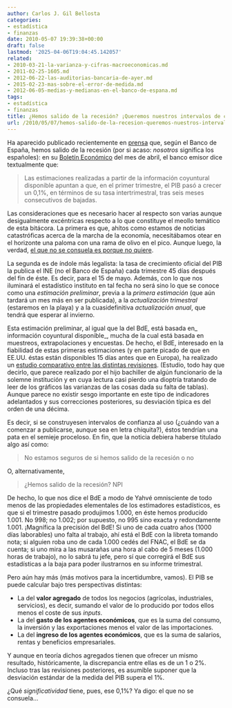 ```yaml
---
author: Carlos J. Gil Bellosta
categories:
- estadística
- finanzas
date: 2010-05-07 19:39:38+00:00
draft: false
lastmod: '2025-04-06T19:04:45.142057'
related:
- 2010-03-21-la-varianza-y-cifras-macroeconomicas.md
- 2011-02-25-1605.md
- 2012-06-22-las-auditorias-bancaria-de-ayer.md
- 2015-02-23-mas-sobre-el-error-de-medida.md
- 2012-06-05-medias-y-medianas-en-el-banco-de-espana.md
tags:
- estadística
- finanzas
title: ¿Hemos salido de la recesión? ¡Queremos nuestros intervalos de confianza!
url: /2010/05/07/hemos-salido-de-la-recesion-queremos-nuestros-intervalos-de-confianza/
---
```


Ha aparecido publicado recientemente en [prensa](http://www.elpais.com/articulo/economia/Espana/lograr/dejar/recesion/trimestres/despues/elpepueco/20100507elpepueco_4/Tes) que, según el Banco de España, hemos salido de la recesión (por si acaso: _nosotros_ significa los españoles): en su [Boletín Económico](http://www.bde.es/webbde/SES/Secciones/Publicaciones/InformesBoletinesRevistas/BoletinEconomico/10/Abr/Fich/be1004.pdf) del mes de abril, el banco emisor dice textualmente que:

>Las estimaciones realizadas a partir de la información coyuntural disponible apuntan a que, en el primer trimestre, el PIB pasó a crecer un 0,1%, en términos de su tasa intertrimestral, tras seis meses consecutivos de bajadas.


Las consideraciones que es necesario hacer al respecto son varias aunque desigualmente excéntricas respecto a lo que constituye el meollo temático de esta bitácora. La primera es que, ahítos como estamos de noticias catastróficas acerca de la marcha de la economía, necesitábamos otear en el horizonte una paloma con una rama de olivo en el pico. Aunque luego, la verdad, [el que no se consuela es porque no quiere](http://www.elmundotoday.com/2009/10/se-acerca-el-viernes/).

La segunda es de índole más legalista: la tasa de crecimiento oficial del PIB la publica el INE (no el Banco de España) cada trimestre 45 días después del fin de éste. Es decir, para el 15 de mayo. Además, con lo que nos iluminará el estadístico instituto en tal fecha no será sino lo que se conoce como una _estimación preliminar_, previa a la _primera estimación_ (que aún tardará un mes más en ser publicada), a la _actualización trimestral_ (estaremos en la playa) y a la cuasidefinitiva _actualización anual_, que tendrá que esperar al invierno.

Esta estimación preliminar, al igual que la del BdE, está basada en_ información coyuntural disponible_, mucha de la cual está basada en muestreos, extrapolaciones y encuestas. De hecho, el BdE, interesado en la fiabilidad de estas primeras estimaciones (y en parte picado de que en EE.UU. éstas están disponibles 15 días antes que en Europa), ha realizado un [estudio comparativo entre las distintas revisiones](http://www.bde.es/webbde/SES/Secciones/Publicaciones/PublicacionesBCE/BoletinMensualBCE/09/Fic/bm0904-4.pdf). (Estudio, todo hay que decirlo, que parece realizado por el hijo bachiller de algún funcionario de la solemne institución y en cuya lectura casi pierdo una dioptría tratando de leer de los gráficos las varianzas de las cosas dada su falta de tablas). Aunque parece no existir sesgo importante en este tipo de indicadores adelantados y sus correcciones posteriores, su desviación típica es del orden de una décima.

Es decir, si se construyesen intervalos de confianza al uso (¿cuándo van a comenzar a publicarse, aunque sea en letra chiquita?), éstos tendrían una pata en el semieje proceloso. En fin, que la noticia debiera haberse titulado algo así como:

>No estamos seguros de si hemos salido de la recesión o no

O, alternativamente,

>¿Hemos salido de la recesión? NPI

De hecho, lo que nos dice el BdE a modo de Yahvé omnisciente de todo menos de las propiedades elementales de los estimadores estadísticos, es que si el trimestre pasado produjimos 1.000, en éste hemos producido 1.001. No 998; no 1.002; por supuesto, no 995 sino exacta y redondamente 1.001. ¡Magnífica la precisión del BdE! Si uno de cada cuatro años (1000 días laborables) uno falta al trabajo, ahí está el BdE con la libreta tomando nota; si alguien roba uno de cada 1.000 cedés del FNAC, el BdE se da cuenta; si uno mira a las musarañas una hora al cabo de 5 meses (1.000 horas de trabajo), no lo sabrá tu jefe, pero sí que corregirá el BdE sus estadísticas a la baja para poder ilustrarnos en su informe trimestral.

Pero aún hay más (más motivos para la incertidumbre, vamos). El PIB se puede calcular bajo tres perspectivas distintas:


* La del **valor agregado** de todos los negocios (agrícolas, industriales, servicios), es decir, sumando el valor de lo producido por todos ellos menos el coste de sus _inputs_.
* La del **gasto de los agentes económicos**, que es la suma del consumo, la inversión y las exportaciones menos el valor de las importaciones.
* La del **ingreso de los agentes económicos**, que es la suma de salarios, rentas y beneficios empresariales.

Y aunque en teoría dichos agregados tienen que ofrecer un mismo resultado, históricamente, la discrepancia entre ellas es de un 1 o 2%. Incluso tras las revisiones posteriores, es asumible suponer que la desviación estándar de la medida del PIB supera el 1%.

¿Qué _significatividad_ tiene, pues, ese 0,1%? Ya digo: el que no se consuela...
